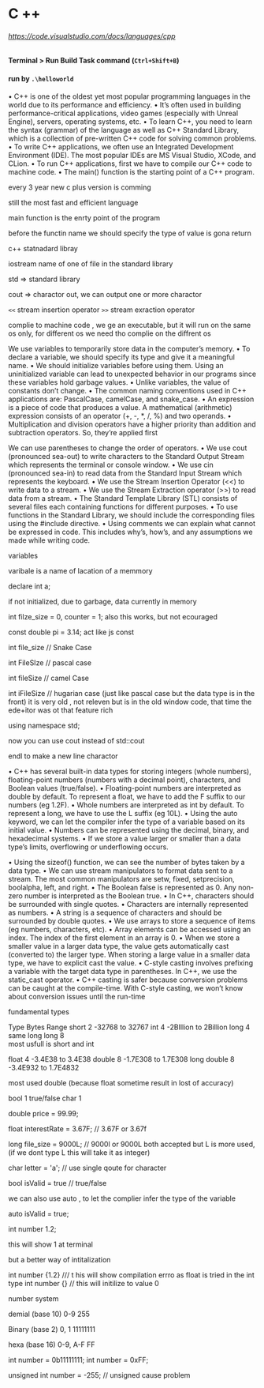 # C ++


###### https://code.visualstudio.com/docs/languages/cpp

#### Terminal > Run Build Task command (`Ctrl+Shift+B`)

#### run by `.\helloworld`


•
C++ is one of the oldest yet most popular programming languages in the world due to
its performance and efficiency.
•
It’s often used in building performance-critical applications, video games (especially
with Unreal Engine), servers, operating systems, etc.
•
To learn C++, you need to learn the syntax (grammar) of the language as well as C++
Standard Library, which is a collection of pre-written C++ code for solving common
problems.
•
To write C++ applications, we often use an Integrated Development Environment
(IDE). The most popular IDEs are MS Visual Studio, XCode, and CLion.
•
To run C++ applications, first we have to compile our C++ code to machine code.
•
The main() function is the starting point of a C++ program.


every 3 year new c plus version is comming

still the most fast and efficient language

main function is the enrty point of the program

before the functin name we should specify the type of value is gona return

c++ statnadard libray

iostream name of one of file in the standard library


std => standard library

cout => charactor out, we can output one or more charactor

`<<` stream insertion operator
`>>` stream exraction operator

complie to machine code , we ge an executable, but it will run on the same os only, for different os we need tho complie on the diffrent os


We use variables to temporarily store data in the computer’s memory.
•
To declare a variable, we should specify its type and give it a meaningful name.
•
We should initialize variables before using them. Using an uninitialized variable can
lead to unexpected behavior in our programs since these variables hold garbage values.
•
Unlike variables, the value of constants don’t change.
•
The common naming conventions used in C++ applications are: PascalCase,
camelCase, and snake_case.
•
An expression is a piece of code that produces a value. A mathematical (arithmetic)
expression consists of an operator (+, -, *, /, %) and two operands.
•
Multiplication and division operators have a higher priority than addition and
subtraction operators. So, they’re applied first


We can use parentheses to change the order of operators.
•
We use cout (pronounced sea-out) to write characters to the Standard Output Stream
which represents the terminal or console window.
•
We use cin (pronounced sea-in) to read data from the Standard Input Stream which
represents the keyboard.
•
We use the Stream Insertion Operator (<<) to write data to a stream.
•
We use the Stream Extraction operator (>>) to read data from a stream.
•
The Standard Template Library (STL) consists of several files each containing functions for
different purposes.
•
To use functions in the Standard Library, we should include the corresponding files
using the #include directive.
•
Using comments we can explain what cannot be expressed in code. This includes why’s,
how’s, and any assumptions we made while writing code.


variables

varibale is a name of lacation of a memmory

declare int a;

if not initialized, due to garbage, data currently in memory



int filze_size = 0, counter = 1;
also this works, but not ecouraged

const double pi = 3.14;
act like js const




int file_size // Snake Case

int FileSIze // pascal case

int fileSize // camel Case

int iFileSize // hugarian case (just like pascal case but the data type is in the front) it is very old , not releven but is in the old window code, that time the ede+itor was ot that feature rich





using namespace std;

now you can use cout instead of std::cout

endl  to make a new line charactor



•
C++ has several built-in data types for storing integers (whole numbers), floating-point
numbers (numbers with a decimal point), characters, and Boolean values (true/false).
•
Floating-point numbers are interpreted as double by default. To represent a float, we
have to add the F suffix to our numbers (eg 1.2F).
•
Whole numbers are interpreted as int by default. To represent a long, we have to use
the L suffix (eg 10L).
•
Using the auto keyword, we can let the compiler infer the type of a variable based on its
initial value.
•
Numbers can be represented using the decimal, binary, and hexadecimal systems.
•
If we store a value larger or smaller than a data type’s limits, overflowing or underflowing
occurs.


•
Using the sizeof() function, we can see the number of bytes taken by a data type.
•
We can use stream manipulators to format data sent to a stream. The most common
manipulators are setw, fixed, setprecision, boolalpha, left, and right.
•
The Boolean false is represented as 0. Any non-zero number is interpreted as the
Boolean true.
•
In C++, characters should be surrounded with single quotes.
•
Characters are internally represented as numbers.
•
A string is a sequence of characters and should be surrounded by double quotes.
•
We use arrays to store a sequence of items (eg numbers, characters, etc).
•
Array elements can be accessed using an index. The index of the first element in an
array is 0.
•
When we store a smaller value in a larger data type, the value gets automatically cast
(converted to) the larger type. When storing a large value in a smaller data type, we
have to explicit cast the value.
•
C-style casting involves prefixing a variable with the target data type in parentheses. In
C++, we use the static_cast operator.
•
C++ casting is safer because conversion problems can be caught at the compile-time.
With C-style casting, we won’t know about conversion issues until the run-time


fundamental types

Type        Bytes        Range
short       2           -32768 to 32767
int         4           -2BIllion to 2Billion
long        4           same
long long   8           
most usfull is short and int

float       4          -3.4E38 to 3.4E38
double      8          -1.7E308 to 1.7E308
long double 8          -3.4E932 to 1.7E4832

most used double (because float sometime result in lost of accuracy)

bool        1               true/false
char        1                    





double price = 99.99;

float interestRate = 3.67F; // 3.67F or 3.67f 

long file_size = 9000L; // 9000l or 9000L both accepted but L is more used,(if we dont type L this will take it as integer)

char letter = 'a';  // use single qoute for character

bool isValid = true // true/false

we can also use auto , to let the complier infer the type of the variable

auto isValid = true;


int number 1.2;

this will show 1 at terminal

but a better way of intitalization

int number {1.2} /// t his will show compilation errro as float is tried in the int type
int number {}  // this will initilize to value 0


number system

demial (base 10)   0-9       255

Binary (base 2)    0, 1      11111111

hexa (base 16)     0-9, A-F  FF

int number = 0b11111111;
int number = 0xFF;


unsigned int number = -255; // unsigned cause problem






